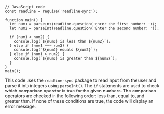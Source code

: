 ```
// JavaScript code
const readline = require('readline-sync');

function main() {
  let num1 = parseInt(readline.question('Enter the first number: '));
  let num2 = parseInt(readline.question('Enter the second number: '));

  if (num1 < num2) {
    console.log(`${num1} is less than ${num2}`);
  } else if (num1 === num2) {
    console.log(`${num1} equals ${num2}`);
  } else if (num1 > num2) {
    console.log(`${num1} is greater than ${num2}`);
  }
}
main();
```
This code uses the `readline-sync` package to read input from the user and parse it into integers using `parseInt()`. The `if` statements are used to check which comparison operator is true for the given numbers. The comparison operators are checked in the following order: less than, equal to, and greater than. If none of these conditions are true, the code will display an error message.
